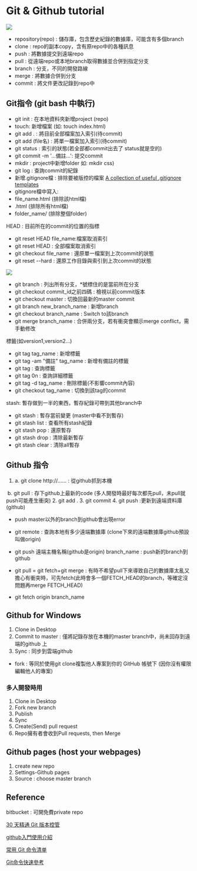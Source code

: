 # Git & Github tutorial
![](https://github.com/jasminehung/github-tutorial/blob/master/git.png)

* repository(repo) : 儲存庫，包含歷史紀錄的數據庫，可能含有多個branch
* clone : repo的副本copy，含有原repo中的各種訊息
* push : 將數據提交到遠端repo
* pull : 從遠端repo或本地branch取得數據並合併到指定分支
* branch : 分支，不同的開發路線
* merge : 將數據合併到分支
* commit : 將文件更改記錄到repo中

## Git指令 (git bash 中執行)
* git init : 在本地資料夾新增project (repo)
* touch: 新增檔案 (如: touch index.html)
* git add .  : 將目前全部檔案加入索引(待commit)
* git add (file名) : 將單一檔案加入索引(待commit)
* git status : 索引的狀態(若全部都commit出去了 status就是空的)
* git commit -m '...備註...': 提交commit
* mkdir : project中新增folder 如: mkdir css)
* git log : 查詢commit的紀錄
* 新增.gitignore檔 : 排除要被版控的檔案 [A collection of useful .gitignore templates](https://github.com/github/gitignore)
 * gitignore檔中寫入:
 * file_name.html (排除該html檔)
 *  .html (排除所有html檔)
 *  folder_name/ (排除整個folder)
 
HEAD : 目前所在的commit的位置的指標
* git reset HEAD file_name:檔案取消索引
* git reset HEAD : 全部檔案取消索引
* git checkout file_name : 還原單一檔案到上次commit的狀態
* git reset --hard : 還原工作目錄與索引到上次commit的狀態

![](https://github.com/jasminehung/github-tutorial/blob/master/branch.png)

* git branch : 列出所有分支，*號標住的是當前所在分支
* git checkout commit_id之前四碼 : 檢視以前commit版本
* git checkout master : 切換回最新的master commit
* git branch new_branch_name : 新增branch
* git checkout branch_name : Switch to該branch
* git merge branch_name : 合併兩分支，若有衝突會顯示merge conflict，需手動修改

標籤(如version1,version2...)
* git tag tag_name : 新增標籤
* git tag -am "備註" tag_name : 新增有備註的標籤
* git tag : 查詢標籤
* git tag 0n : 查詢詳細標籤
* git tag -d tag_name : 刪除標籤(不影響commit內容)
* git checkout tag_name : 切換到該tag的commit

stash: 暫存做到一半的東西，暫存紀錄可帶到其他branch中
* git stash : 暫存當前變更 (master中看不到暫存)
* git stash list : 查看所有stash紀錄 
* git stash pop : 還原暫存 
* git stash drop : 清除最新暫存
* git stash clear :  清除all暫存

## Github 指令
1. a. git clone http://...... : 從github抓到本機

  b. git pull : 存下github上最新的code (多人開發時最好每次都先pull，未pull就push可能產生衝突)
2. git add .
3. git commit
4. git push :更新到遠端資料庫(github)

* push master以外的branch到github會出現error
 * git remote : 查詢本地有多少遠端數據庫 (clone下來的遠端數據庫github預設叫做origin)
 * git push 遠端主機名稱(github是origin) branch_name : push新的branch到github

* git pull = git fetch+git merge : 有時不希望pull下來導致自己的數據庫太亂又擔心有衝突時，可先fetch(此時會多一個FETCH_HEAD的branch，等確定沒問題再merge FETCH_HEAD)
 * git fetch origin branch_name

## Github for Windows 
1. Clone in Desktop
2. Commit to master : 僅將記錄存放在本機的master branch中，尚未回存到遠端的github 上
3. Sync : 同步到雲端github
* fork : 等同於使用git clone複製他人專案到你的 GitHub 帳號下 (因你沒有權限編輯他人的專案)
### 多人開發時用
1. Clone in Desktop
2. Fork new branch
3. Publish
4. Sync
5. Create(Send) pull request
6. Repo擁有者會收到Pull requests, then Merge
## Github pages (host your webpages)
1. create new repo
2. Settings-Github pages
3. Source : choose master branch
## Reference
bitbucket : 可開免費private repo

[30 天精通 Git 版本控管](https://github.com/doggy8088/Learn-Git-in-30-days)

[github入門使用介紹](http://blog.kevinlinul.idv.tw/?p=369)

[常用 Git 命令清单](http://www.ruanyifeng.com/blog/2015/12/git-cheat-sheet.html)

[Git命令快速參考](https://backlogtool.com/git-guide/tw/reference/)
